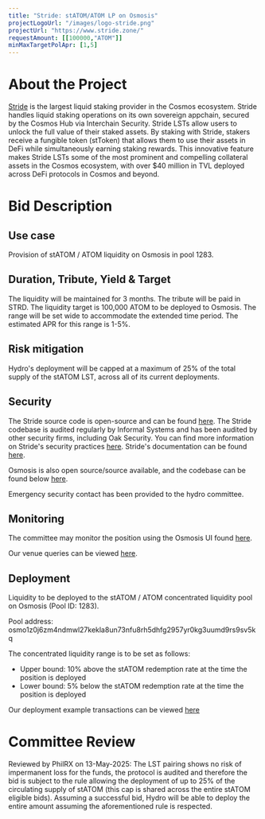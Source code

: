 ```yaml
---
title: "Stride: stATOM/ATOM LP on Osmosis"
projectLogoUrl: "/images/logo-stride.png"
projectUrl: "https://www.stride.zone/"
requestAmount: [[100000,"ATOM"]]
minMaxTargetPolApr: [1,5]
---
```


# About the Project

[Stride](https://www.stride.zone/) is the largest liquid staking provider in the Cosmos ecosystem.
Stride handles liquid staking operations on its own sovereign appchain, secured by the Cosmos Hub via Interchain Security.
Stride LSTs allow users to unlock the full value of their staked assets.
By staking with Stride, stakers receive a fungible token (stToken) that allows them to use their assets in DeFi while simultaneously earning staking rewards.
This innovative feature makes Stride LSTs some of the most prominent and compelling collateral assets in the Cosmos ecosystem, with over $40 million in TVL deployed across DeFi protocols in Cosmos and beyond.

# Bid Description

## Use case
Provision of stATOM / ATOM liquidity on Osmosis in pool 1283.

## Duration, Tribute, Yield & Target
The liquidity will be maintained for 3 months. The tribute will be paid in STRD. The liquidity target is 100,000 ATOM to be deployed to Osmosis. The range will be set wide to accommodate the extended time period. The estimated APR for this range is 1-5%.

## Risk mitigation
Hydro's deployment will be capped at a maximum of 25% of the total supply of the stATOM LST, across all of its current deployments.

## Security
The Stride source code is open-source and can be found [here](https://github.com/Stride-Labs/stride). The Stride codebase is audited regularly by Informal Systems and has been audited by other security firms, including Oak Security. You can find more information on Stride's security practices [here](https://www.stride.zone/security). Stride's documentation can be found [here](https://docs.stride.zone/).

Osmosis is also open source/source available, and the codebase can be found below [here](https://github.com/osmosis-labs/osmosis).

Emergency security contact has been provided to the hydro committee.

## Monitoring
The committee may monitor the position using the Osmosis UI found [here](https://app.osmosis.zone/pool/1283).

Our venue queries can be viewed [here](https://hackmd.io/@XcVbaDPzSDaZ2crWZ2_smw/r1I5-pROJl).

## Deployment
Liquidity to be deployed to the stATOM / ATOM concentrated liquidity pool on Osmosis (Pool ID: 1283).

Pool address: osmo1z0j6zm4ndmwl27kekla8un73nfu8rh5dhfg2957yr0kg3uumd9rs9sv5kq

The concentrated liquidity range is to be set as follows:
* Upper bound: 10% above the stATOM redemption rate at the time the position is deployed
* Lower bound: 5% below the stATOM redemption rate at the time the position is deployed

Our deployment example transactions can be viewed [here](https://hackmd.io/@XcVbaDPzSDaZ2crWZ2_smw/r1I5-pROJl)

# Committee Review

Reviewed by PhilRX on 13-May-2025: The LST pairing shows no risk of impermanent loss for the funds, the protocol is audited and therefore the bid is subject to the rule allowing the deployment of up to 25% of the circulating supply of stATOM (this cap is shared across the entire stATOM eligible bids). Assuming a successful bid, Hydro will be able to deploy the entire amount assuming the aforementioned rule is respected.

